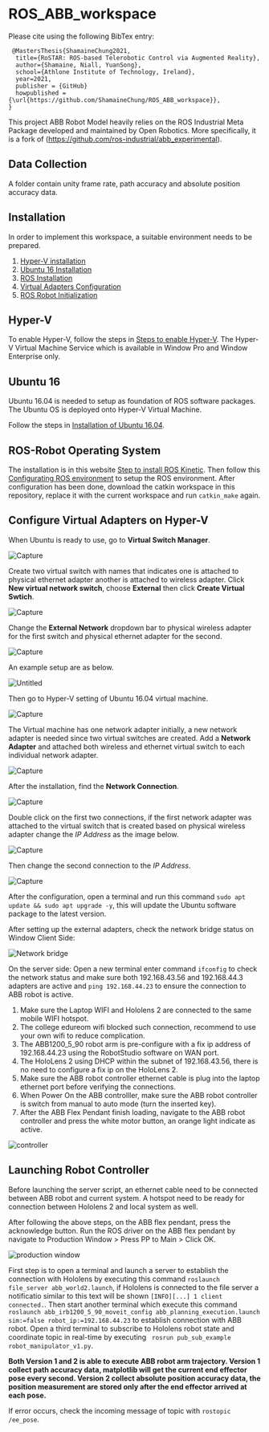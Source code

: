 # ROS_ABB_workspace

Please cite using the following BibTex entry:

```
 @MastersThesis{ShamaineChung2021,
  title={RoSTAR: ROS-based Telerobotic Control via Augmented Reality},
  author={Shamaine, Niall, YuanSong},
  school={Athlone Institute of Technology, Ireland},
  year=2021,
  publisher = {GitHub}
  howpublished = {\url{https://github.com/ShamaineChung/ROS_ABB_workspace}},
}
```
This project ABB Robot Model heavily relies on the ROS Industrial Meta Package developed and maintained by Open Robotics. More specifically, it is a fork of (https://github.com/ros-industrial/abb_experimental). 

## Data Collection

A folder contain unity frame rate, path accuracy and absolute position accuracy data.

## Installation

In order to implement this workspace, a suitable environment needs to be prepared.

1. [Hyper-V installation](#hyper-v)
2. [Ubuntu 16 Installation](#ubuntu-16)
3. [ROS Installation](#ros-robot-operating-system)
4. [Virtual Adapters Configuration](#configure-Virtual-Adapters-on-Hyper-V)
5. [ROS Robot Initialization](#launching-robot-controller)


## Hyper-V 
To enable Hyper-V, follow the steps in [Steps to enable Hyper-V](https://docs.microsoft.com/en-us/virtualization/hyper-v-on-windows/quick-start/enable-hyper-v#:~:text=Right%20click%20on%20the%20Windows,Hyper%2DV%20and%20click%20OK.). The Hyper-V Virtual Machine Service which is available in Window Pro and Window Enterprise only.

## Ubuntu 16
Ubuntu 16.04 is needed to setup as foundation of ROS software packages. The Ubuntu OS is deployed onto Hyper-V Virtual Machine.

Follow the steps in [Installation of Ubuntu 16.04](https://www.youtube.com/watch?v=B_tnnDlUuzw&ab_channel=PeymanTechMedia). 


## ROS-Robot Operating System

The installation is in this website [Step to install ROS Kinetic](http://wiki.ros.org/kinetic/Installation/Ubuntu). Then follow this [Configurating ROS environment](http://wiki.ros.org/ROS/Tutorials/InstallingandConfiguringROSEnvironment) to setup the ROS environment. After configuration has been done, download the catkin workspace in this repository, replace it with the current workspace and run ```catkin_make``` again.


## Configure Virtual Adapters on Hyper-V 

When Ubuntu is ready to use, go to **Virtual Switch Manager**.

![Capture](https://user-images.githubusercontent.com/86027470/125273341-ba4e4c80-e304-11eb-85d8-e0c147879275.PNG)

Create two virtual switch with names that indicates one is attached to physical ethernet adapter another is attached to wireless adapter. Click **New virtual network switch**, choose **External** then click **Create Virtual Swtich**. 

![Capture](https://user-images.githubusercontent.com/86027470/125273104-7bb89200-e304-11eb-84b5-38e6f332c8a9.PNG)

Change the **External Network** dropdown bar to physical wireless adapter for the first switch and physical ethernet adapter for the second.

![Capture](https://user-images.githubusercontent.com/86027470/125274162-993a2b80-e305-11eb-84b8-1415b0766d3f.PNG)

An example setup are as below.

![Untitled](https://user-images.githubusercontent.com/86027470/125274877-48770280-e306-11eb-814d-1e5dff5e5cb5.png)

Then go to Hyper-V setting of Ubuntu 16.04 virtual machine.

![Capture](https://user-images.githubusercontent.com/86027470/125275372-d652ed80-e306-11eb-86d5-1cf7415605e4.PNG)

The Virtual machine has one network adapter initially, a new network adapter is needed since two virtual switches are created. Add a **Network Adapter** and attached both wireless and ethernet virtual switch to each individual network adapter.

![Capture](https://user-images.githubusercontent.com/86027470/125277476-6003ba80-e309-11eb-88bf-ebc65b89c0da.PNG)

After the installation, find the **Network Connection**.

![Capture](https://user-images.githubusercontent.com/86027470/125305610-618fab80-e326-11eb-9bb7-638068072958.PNG)

Double click on the first two connections, if the first network adapter was attached to the virtual switch that is created based on physical wireless adapter change the *IP Address* as the image below.

![Capture](https://user-images.githubusercontent.com/86027470/125306524-348fc880-e327-11eb-8eef-cadd825f89fa.PNG)

Then change the second connection to the *IP Address*.

![Capture](https://user-images.githubusercontent.com/86027470/125306820-6f91fc00-e327-11eb-9f0a-ce493c22bcbe.PNG)

After the configuration, open a terminal and run this command ```sudo apt update && sudo apt upgrade -y```, this will update the Ubuntu software package to the latest version.

After setting up the external adapters, check the network bridge status on Window Client Side:


![Network bridge](https://user-images.githubusercontent.com/86027470/130608795-69a04ce2-af1f-4e03-b310-7642748ab2cf.png)


On the server  side: Open a new terminal enter command ```ifconfig``` to check the network status and make sure both 192.168.43.56 and 192.168.44.3 adapters are active and ```ping 192.168.44.23```  to ensure the connection to ABB robot is active. 

1. Make sure the Laptop WIFI and Hololens 2 are connected to the same mobile WIFI hotspot. 
2. The college edureom wifi blocked such connection, recommend to use your own wifi to reduce complication.
3. The ABB1200_5_90 robot arm is pre-configure with a fix ip address of 192.168.44.23 using the RobotStudio software on WAN port. 
5. The HoloLens 2 using DHCP within the subnet of 192.168.43.56, there is no need to configure a fix ip on the HoloLens 2. 
6. Make sure the ABB robot controller ethernet cable is plug into the laptop ethernet port before verifying the connections.
7. When Power On the ABB controlller, make sure the ABB robot controller is switch from manual to auto mode (turn the inserted key). 
8. After the ABB Flex Pendant finish loading, navigate to the ABB robot controller and press the white motor button, an orange light indicate as active. 

![controller](https://user-images.githubusercontent.com/86027470/130615864-69c8907f-b1f4-4471-b9da-9ca74a1b856d.png)


## Launching Robot Controller

Before launching the server script, an ethernet cable need to be connected between ABB robot and current system. A hotspot need to be ready for connection between Hololens 2 and local system as well. 

After following the above steps, on the ABB flex pendant, press the acknowledge button. Run the ROS driver on the ABB flex pendant by navigate to Production Window > Press PP to Main > Click OK. 

![production window](https://user-images.githubusercontent.com/86027470/130640070-2e260295-e5e1-48a8-95b4-7b7e30db1715.png)


First step is to open a terminal and launch a server to establish the connection with Hololens by executing this command ```roslaunch file_server abb_world2.launch```, if Hololens is connected to the file server a notificatio similar to this text will be shown ```[INFO][...] 1 client connected.```. Then start another terminal which execute this command ``` roslaunch abb_irb1200_5_90_moveit_config abb_planning_execution.launch sim:=false robot_ip:=192.168.44.23``` to establish connection with ABB robot. Open a third terminal to subscribe to Hololens robot state and coordinate topic in real-time by executing ``` rosrun pub_sub_example robot_manipulator_v1.py```. 

**Both Version 1 and 2 is able to execute ABB robot arm trajectory. Version 1 collect path accuracy data, matplotlib will get the current end effector pose every second. Version 2 collect absolute position accuracy data, the position measurement are stored only after the end effector arrived at each pose.**

If error occurs, check the incoming message of topic with ```rostopic /ee_pose```.

